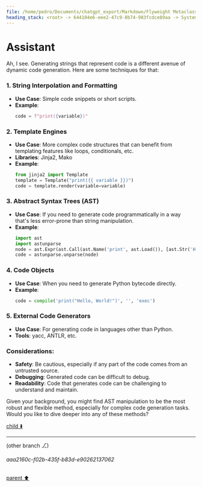 ```yaml
---
file: /home/pedro/Documents/chatgpt_export/Markdown/Flyweight Metaclass for Models.md
heading_stack: <root> -> 644104e6-eee2-47c9-8b74-983fcdce89aa -> System -> c734da8b-007e-4793-a988-4ab6af4a8c7f -> System -> aaa21a84-fb1c-420d-a200-7e9ff8bd1dca -> User -> cc118a5e-cea7-4eb5-8a55-2d298a0eb3e4 -> Assistant -> aee36206-2846-4af8-97fc-c08ea32d04f7 -> Assistant -> fe5d834e-f4ba-4d75-a77b-b419a41172d6 -> Tool -> 3cc5cb2f-9bf2-4ec7-b730-4b7a6e37379d -> Assistant -> aaa2c0bf-efc0-41ea-9394-4821c3fecdd6 -> User -> 7770a31d-c47b-48a5-9a87-cd318296e663 -> Assistant -> 186f96c5-6c2e-4c78-90de-dfcc8ee777fc -> Tool -> c7e4a869-cad6-4bc6-8ce6-a57f1c21d6a5 -> Assistant -> aaa25436-2417-4590-99f2-b2c737ebd76e -> User -> 19cc38f8-b99d-499e-968a-3b533d806593 -> System -> 5827125a-b24e-4d18-86f6-470e815d7c30 -> Assistant -> 2514e975-d6c8-40fa-82d6-b29ba3ca3f5b -> Tool -> c413c192-dbfa-4cd5-b113-6201359a48c4 -> Assistant -> aaa26c46-7fbc-40e0-84af-8ed1af29aead -> User -> 506d9386-4909-4f98-b93b-918b5195353d -> Assistant -> 8d250109-2a1c-441d-ba2a-308f0a29d4ee -> Tool -> 3f71f78a-f0ab-414d-8582-4eb8ac0509a1 -> Assistant -> aaa2ffb7-f72c-40d5-966d-14e571c53329 -> User -> e807b595-379e-4edb-8fe6-eaa3da99bfe9 -> Assistant -> 1. `eval` and `exec` -> aaa25a0d-f0e8-4bd4-a669-466936b2c926 -> User -> a8b4ec28-b54d-42a8-9869-1f9003b5d03d -> Assistant
---
```

# Assistant

Ah, I see. Generating strings that represent code is a different avenue of dynamic code generation. Here are some techniques for that:

### 1. String Interpolation and Formatting
- **Use Case**: Simple code snippets or short scripts.
- **Example**: 
  ```python
  code = f"print({variable})"
  ```

### 2. Template Engines
- **Use Case**: More complex code structures that can benefit from templating features like loops, conditionals, etc.
- **Libraries**: Jinja2, Mako
- **Example**:
  ```python
  from jinja2 import Template
  template = Template("print({{ variable }})")
  code = template.render(variable=variable)
  ```

### 3. Abstract Syntax Trees (AST)
- **Use Case**: If you need to generate code programmatically in a way that's less error-prone than string manipulation.
- **Example**:
  ```python
  import ast
  import astunparse
  node = ast.Expr(ast.Call(ast.Name('print', ast.Load()), [ast.Str('Hello')], []))
  code = astunparse.unparse(node)
  ```

### 4. Code Objects
- **Use Case**: When you need to generate Python bytecode directly.
- **Example**:
  ```python
  code = compile('print("Hello, World!")', '', 'exec')
  ```

### 5. External Code Generators
- **Use Case**: For generating code in languages other than Python.
- **Tools**: yacc, ANTLR, etc.

### Considerations:
- **Safety**: Be cautious, especially if any part of the code comes from an untrusted source.
- **Debugging**: Generated code can be difficult to debug.
- **Readability**: Code that generates code can be challenging to understand and maintain.

Given your background, you might find AST manipulation to be the most robust and flexible method, especially for complex code generation tasks. Would you like to dive deeper into any of these methods?

[child ⬇️](#aaa2160c-f02b-435f-b83d-e90262137062)

---

(other branch ⎇)
###### aaa2160c-f02b-435f-b83d-e90262137062
[parent ⬆️](#a8b4ec28-b54d-42a8-9869-1f9003b5d03d)
